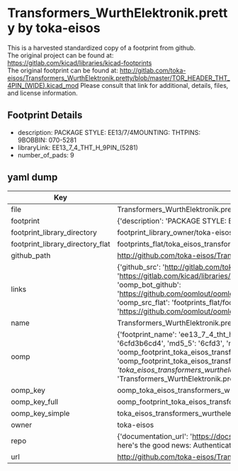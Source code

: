 # Transformers_WurthElektronik.pretty by toka-eisos  
This is a harvested standardized copy of a footprint from github.  
The original project can be found at:  
https://gitlab.com/kicad/libraries/kicad-footprints  
The original footprint can be found at:
http://gitlab.com/toka-eisos/Transformers_WurthElektronik.pretty/blob/master/TOR_HEADER_THT_4PIN_(WIDE).kicad_mod
Please consult that link for additional, details, files, and license information.  
## Footprint Details
* description: PACKAGE STYLE: EE13/7/4MOUNTING: THTPINS: 9BOBBIN: 070-5281  
* libraryLink: EE13_7_4_THT_H_9PIN_(5281)  
* number_of_pads: 9  
## yaml dump  
| Key | Value |  
| --- | --- |  
| file | Transformers_WurthElektronik.pretty/EE13_7_4_THT_H_9PIN_(5281).kicad_mod |  
| footprint | {'description': 'PACKAGE STYLE: EE13/7/4MOUNTING: THTPINS: 9BOBBIN: 070-5281', 'libraryLink': 'EE13_7_4_THT_H_9PIN_(5281)', 'number_of_pads': 9} |  
| footprint_library_directory | footprint_library_owner/toka-eisos_Transformers_WurthElektronik.pretty |  
| footprint_library_directory_flat | footprints_flat/toka_eisos_transformers_wurthelektronik_ee13_7_4_tht_h_9pin_(5281)/working |  
| github_path | http://github.com/toka-eisos/Transformers_WurthElektronik.pretty/blob/master/EE13_7_4_THT_H_9PIN_(5281).kicad_mod |  
| links | {'github_src': 'http://gitlab.com/toka-eisos/Transformers_WurthElektronik.pretty/blob/master/TOR_HEADER_THT_4PIN_(WIDE).kicad_mod', 'github_src_repo': 'https://gitlab.com/kicad/libraries/kicad-footprints', 'oomp_bot': 'footprints/toka_eisos_transformers_wurthelektronik_ee13_7_4_tht_h_9pin_(5281)/working', 'oomp_bot_github': 'https://github.com/oomlout/oomlout_oomp_footprint_bot/tree/main/footprints/toka_eisos_transformers_wurthelektronik_ee13_7_4_tht_h_9pin_(5281)/working', 'oomp_src_flat': 'footprints_flat/footprints_flat/toka_eisos_transformers_wurthelektronik_ee13_7_4_tht_h_9pin_(5281)/working', 'oomp_src_flat_github': 'https://github.com/oomlout/oomlout_oomp_footprint_src/tree/main/footprints_flat/toka_eisos_transformers_wurthelektronik_ee13_7_4_tht_h_9pin_(5281)/working'} |  
| name | Transformers_WurthElektronik.pretty |  
| oomp | {'footprint_name': 'ee13_7_4_tht_h_9pin_(5281)', 'library_name': 'transformers_wurthelektronik', 'md5': '6cfd3b6cd4d4483e1660555325b16624', 'md5_10': '6cfd3b6cd4', 'md5_5': '6cfd3', 'md5_6': '6cfd3b', 'oomp_key': 'oomp_toka_eisos_transformers_wurthelektronik_ee13_7_4_tht_h_9pin_(5281)', 'oomp_key_extra': 'oomp_footprint_toka_eisos_transformers_wurthelektronik_ee13_7_4_tht_h_9pin_(5281)', 'oomp_key_full': 'oomp_footprint_toka_eisos_transformers_wurthelektronik_ee13_7_4_tht_h_9pin_(5281)_6cfd3b', 'oomp_key_simple': 'toka_eisos_transformers_wurthelektronik_ee13_7_4_tht_h_9pin_(5281)', 'original_filename': 'Transformers_WurthElektronik.pretty/EE13_7_4_THT_H_9PIN_(5281).kicad_mod', 'owner_name': 'toka_eisos'} |  
| oomp_key | oomp_toka_eisos_transformers_wurthelektronik_ee13_7_4_tht_h_9pin_(5281) |  
| oomp_key_full | oomp_footprint_toka_eisos_transformers_wurthelektronik_ee13_7_4_tht_h_9pin_(5281) |  
| oomp_key_simple | toka_eisos_transformers_wurthelektronik_ee13_7_4_tht_h_9pin_(5281) |  
| owner | toka-eisos |  
| repo | {'documentation_url': 'https://docs.github.com/rest/overview/resources-in-the-rest-api#rate-limiting', 'message': "API rate limit exceeded for 84.66.173.59. (But here's the good news: Authenticated requests get a higher rate limit. Check out the documentation for more details.)"} |  
| url | http://github.com/toka-eisos/Transformers_WurthElektronik.pretty |  

